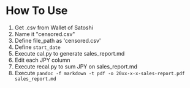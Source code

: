 # How To Use

1. Get .csv from Wallet of Satoshi
2. Name it "censored.csv"
3. Define file_path as 'censored.csv'
4. Define `start_date`
5. Execute cal.py to generate sales_report.md
6. Edit each JPY column
7. Execute recal.py to sum JPY on sales_report.md
8. Execute `pandoc -f markdown -t pdf -o 20xx-x-x-sales-report.pdf sales_report.md`
